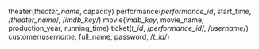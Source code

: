 theater(_theater_name_, capacity)
performance(_performance_id_, start_time, /_theater_name_/, /_imdb_key_/)
movie(_imdb_key_, movie_name, production_year, running_time)
ticket(_t_id_, /_performance_id_/, /_username_/)
customer(_username_, full_name, password, /_t_id_/)


